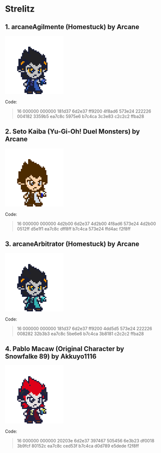 # Strelitz

## 1. arcaneAgilmente (Homestuck) by Arcane

![Palette1](https://github.com/Makhor/PCOCustomPaletteRepo/blob/main/Characters/Strelitz/Palette1.png?raw=true)

Code:
> 16 000000 000000 181d37 6d2e37 ff9200 4f8ad6 573e24 222226 004182 3359b5 ea7c8c 5975e6 b7c4ca 3c3e83 c2c2c2 ffba28

## 2. Seto Kaiba (Yu-Gi-Oh! Duel Monsters) by Arcane

![Palette2](https://github.com/Makhor/PCOCustomPaletteRepo/blob/main/Characters/Strelitz/Palette2.png?raw=true)

Code:
> 16 000000 000000 4d2b00 6d2e37 4d2b00 4f8ad6 573e24 4d2b00 0512ff d5e1f1 ea7c8c dff8ff b7c4ca 573e24 ffd4ac f2f8ff

## 3. arcaneArbitrator (Homestuck) by Arcane

![Palette3](https://github.com/Makhor/PCOCustomPaletteRepo/blob/main/Characters/Strelitz/Palette3.png?raw=true)

Code:
> 16 000000 000000 181d37 6d2e37 ff9200 4dd5d5 573e24 222226 008282 32b3b3 ea7c8c 5be6e6 b7c4ca 3b8181 c2c2c2 ffba28

## 4. Pablo Macaw (Original Character by Snowfalke 89) by Akkuyo1116

![Palette4](https://github.com/Makhor/PCOCustomPaletteRepo/blob/main/Characters/Strelitz/Palette4.png?raw=true)

Code:
> 16 000000 000000 20203e 6d2e37 397467 505456 6e3b23 df0018 3b9fcf 80152c ea7c8c ced53f b7c4ca d0d789 e5dede f2f8ff